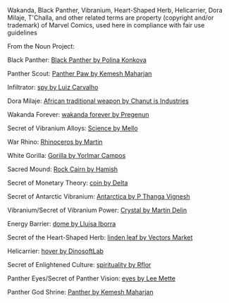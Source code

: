 Wakanda, Black Panther, Vibranium, Heart-Shaped Herb, Helicarrier, Dora Milaje, T'Challa, and other related terms are property (copyright and/or trademark) of Marvel Comics, used here in compliance with fair use guidelines

From the Noun Project:

Black Panther: [Black Panther by Polina Konkova](https://thenounproject.com/icon/black-panther-4240467/)

Panther Scout: [Panther Paw by Kemesh Maharjan](https://thenounproject.com/term/panther-paw/194071/)

Infiltrator: [spy by Luiz Carvalho](https://thenounproject.com/term/spy/2277455/)

Dora Milaje: [African traditional weapon by Chanut is Industries](https://thenounproject.com/term/african-traditional-weapon/1659392/)

Wakanda Forever: [wakanda forever by Pregenun](https://thenounproject.com/term/wakanda-forever/1677369/)

Secret of Vibranium Alloys: [Science by Mello](https://thenounproject.com/term/science/1676493/)

War Rhino: [Rhinoceros by Martin](https://thenounproject.com/term/rhinoceros/952510/)

White Gorilla: [Gorilla by Yorlmar Campos](https://thenounproject.com/term/gorilla/164028/)

Sacred Mound: [Rock Cairn by Hamish](https://thenounproject.com/term/rock-cairn/631385/)

Secret of Monetary Theory: [coin by Delta](https://thenounproject.com/term/coin/3603657/)

Secret of Antarctic Vibranium: [Antarctica by P Thanga Vignesh](https://thenounproject.com/term/antarctica/612120/)

Vibranium/Secret of Vibranium Power: [Crystal by Martin Delin](https://thenounproject.com/term/crystal/7374/)

Energy Barrier: [dome by Lluisa Iborra](https://thenounproject.com/term/dome/945836/)

Secret of the Heart-Shaped Herb: [linden leaf by Vectors Market](https://thenounproject.com/term/linden-leaf/1882874/)

Helicarrier: [hover by DinosoftLab](https://thenounproject.com/term/hover/1844077/)

Secret of Enlightened Culture: [spirituality by Rflor](https://thenounproject.com/term/spirituality/225580/)

Panther Eyes/Secret of Panther Vision: [eyes by Lee Mette](https://thenounproject.com/term/eyes/16471/)

Panther God Shrine: [Panther by Kemesh Maharjan](https://thenounproject.com/icon/panther-194068/)